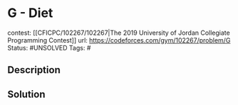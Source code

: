 # G - Diet

contest: [[CFICPC/102267/102267|The 2019 University of Jordan Collegiate Programming Contest]]
url: https://codeforces.com/gym/102267/problem/G
Status: #UNSOLVED
Tags: #

## Description

## Solution

